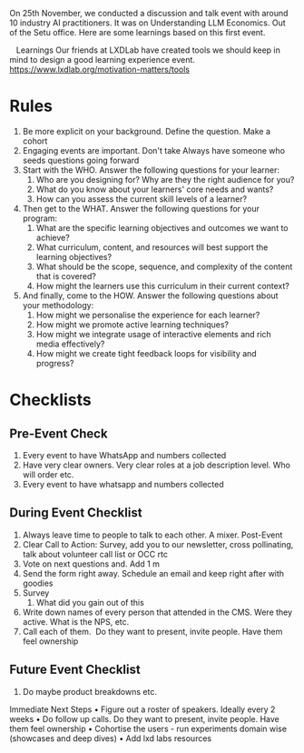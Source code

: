 On 25th November, we conducted a discussion and talk event with around 10 industry AI practitioners. It was on Understanding LLM Economics. Out of the Setu office. Here are some learnings based on this first event.

  
Learnings
Our friends at LXDLab have created tools we should keep in mind to design a good learning experience event.
https://www.lxdlab.org/motivation-matters/tools

# Rules
 1. Be more explicit on your background. Define the question. Make a cohort
 2. Engaging events are important. Don't take Always have someone who seeds questions going forward
 3. Start with the WHO. Answer the following questions for your learner:
    1. Who are you designing for? Why are they the right audience for you?
    2. What do you know about your learners' core needs and wants?
    3. How can you assess the current skill levels of a learner?
 4. Then get to the WHAT. Answer the following questions for your program:
    1. What are the specific learning objectives and outcomes we want to achieve?
    2. What curriculum, content, and resources will best support the learning objectives?
    3. What should be the scope, sequence, and complexity of the content that is covered?
    4. How might the learners use this curriculum in their current context?
 5. And finally, come to the HOW. Answer the following questions about your methodology:
    1. How might we personalise the experience for each learner?
    2. How might we promote active learning techniques?
    3. How might we integrate usage of interactive elements and rich media effectively?
    4. How might we create tight feedback loops for visibility and progress?

# Checklists
## Pre-Event Check
 1. Every event to have WhatsApp and numbers collected
 2. Have very clear owners. Very clear roles at a job description level. Who will order etc.
 3. Every event to have whatsapp and numbers collected

## During Event Checklist
 1. Always leave time to people to talk to each other. A mixer.
Post-Event
 1. Clear Call to Action: Survey, add you to our newsletter, cross pollinating, talk about volunteer call list or OCC rtc
 2. Vote on next questions and. Add 1 m
 3. Send the form right away. Schedule an email and keep right after with goodies
 4. Survey
    1. What did you gain out of this
 5. Write down names of every person that attended in the CMS. Were they active. What is the NPS, etc.
 6. Call each of them.  Do they want to present, invite people. Have them feel ownership

## Future Event Checklist
 1. Do maybe product breakdowns etc.

Immediate Next Steps
 • Figure out a roster of speakers. Ideally every 2 weeks
 • Do follow up calls. Do they want to present, invite people. Have them feel ownership
 • Cohortise the users - run experiments domain wise (showcases and deep dives)
 • Add lxd labs resources
